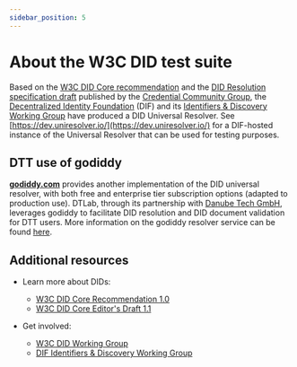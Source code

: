```yaml
---
sidebar_position: 5
---
```


# About the W3C DID test suite

Based on the [W3C DID Core recommendation](https://www.w3.org/TR/did-core/) and the [DID Resolution specification draft](https://w3c.github.io/did-resolution/) published by the [Credential Community Group](https://www.w3.org/groups/cg/credentials), the [Decentralized Identity Foundation](https://identity.foundation/) (DIF) and its [Identifiers & Discovery Working Group](https://github.com/decentralized-identity/identifiers-discovery/) have produced a DID Universal Resolver. See [https://dev.uniresolver.io/](https://dev.uniresolver.io/) for a DIF-hosted instance of the Universal Resolver that can be used for testing purposes.

## DTT use of godiddy

[**godiddy.com**](https://godiddy.com/app/resolve) provides another implementation of the DID universal resolver, with both free and enterprise tier subscription options (adapted to production use). DTLab, through its partnership with [Danube Tech GmbH](https://danubetech.com/), leverages godiddy to facilitate DID resolution and DID document validation for DTT users.
More information on the godiddy resolver service can be found [here](https://docs.godiddy.com/apis/universal-resolver).

## Additional resources

* Learn more about DIDs:
  * [W3C DID Core Recommendation 1.0](https://www.w3.org/TR/did-core/)
  * [W3C DID Core Editor's Draft 1.1](https://w3c.github.io/did-core/)

* Get involved:

  * [W3C DID Working Group](https://www.w3.org/2019/did-wg/)
  * [DIF Identifiers & Discovery Working Group](https://github.com/decentralized-identity/identifiers-discovery/)
